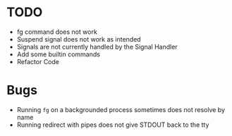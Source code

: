 # TODO
* fg command does not work
* Suspend signal does not work as intended
* Signals are not currently handled by the Signal Handler
* Add some builtin commands
* Refactor Code

# Bugs
* Running `fg` on a backgrounded process sometimes does not resolve by name
* Running redirect with pipes does not give STDOUT back to the tty
